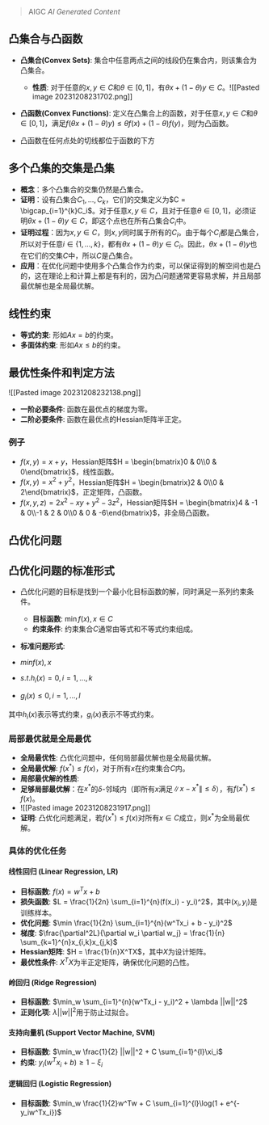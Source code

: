 > AIGC *AI Generated Content*
## 凸集合与凸函数
- **凸集合(Convex Sets)**: 集合中任意两点之间的线段仍在集合内，则该集合为凸集合。
  - **性质**: 对于任意的$x,y \in C$和$\theta \in [0,1]$，有$\theta x + (1-\theta)y \in C$。![[Pasted image 20231208231702.png]]

- **凸函数(Convex Functions)**: 定义在凸集合上的函数，对于任意$x,y \in C$和$\theta \in [0,1]$，满足$f(\theta x + (1-\theta)y) \leq \theta f(x) + (1-\theta)f(y)$，则$f$为凸函数。
- 凸函数在任何点处的切线都位于函数的下方

## 多个凸集的交集是凸集

- **概念**：多个凸集合的交集仍然是凸集合。
- **证明**：设有凸集合$C_1, ..., C_k$，它们的交集定义为$C = \bigcap_{i=1}^{k}C_i$。对于任意$x,y \in C$，且对于任意$\theta \in [0,1]$，必须证明$\theta x + (1-\theta)y \in C$，即这个点也在所有凸集合$C_i$中。
- **证明过程**：因为$x,y \in C$，则$x,y$同时属于所有的$C_i$。由于每个$C_i$都是凸集合，所以对于任意$i \in \{1, ..., k\}$，都有$\theta x + (1-\theta)y \in C_i$。因此，$\theta x + (1-\theta)y$也在它们的交集$C$中，所以$C$是凸集合。
- **应用**：在优化问题中使用多个凸集合作为约束，可以保证得到的解空间也是凸的，这在理论上和计算上都是有利的，因为凸问题通常更容易求解，并且局部最优解也是全局最优解。

## 线性约束
- **等式约束**: 形如$Ax = b$的约束。
- **多面体约束**: 形如$Ax \leq b$的约束。

## 最优性条件和判定方法
![[Pasted image 20231208232138.png]]
- **一阶必要条件**: 函数在最优点的梯度为零。
- **二阶必要条件**: 函数在最优点的Hessian矩阵半正定。

### 例子
- $f(x, y) = x + y$，Hessian矩阵$H = \begin{bmatrix}0 & 0\\0 & 0\end{bmatrix}$，线性函数。
- $f(x, y) = x^2 + y^2$，Hessian矩阵$H = \begin{bmatrix}2 & 0\\0 & 2\end{bmatrix}$，正定矩阵，凸函数。
- $f(x, y, z) = 2x^2 - xy + y^2 - 3z^2$，Hessian矩阵$H = \begin{bmatrix}4 & -1 & 0\\-1 & 2 & 0\\0 & 0 & -6\end{bmatrix}$，非全局凸函数。

## 凸优化问题
## 凸优化问题的标准形式
- 凸优化问题的目标是找到一个最小化目标函数的解，同时满足一系列约束条件。
  - **目标函数**: $\min f(x), x \in C$
  - **约束条件**: 约束集合$C$通常由等式和不等式约束组成。

- **标准问题形式**:
- $min f(x), x$
- $s.t. h_i(x) = 0, i = 1, ..., k$
- $g_i(x) \leq 0, i = 1, ..., l$

其中$h_i(x)$表示等式约束，$g_i(x)$表示不等式约束。
### 局部最优就是全局最优
- **全局最优性**: 凸优化问题中，任何局部最优解也是全局最优解。
- **全局最优解**: $f(x^*) \leq f(x)$，对于所有$x$在约束集合$C$内。
- **局部最优解的性质**:
- **足够局部最优解**：在$x^*$的$\delta$-邻域内（即所有$x$满足$\|x - x^*\| \leq \delta$），有$f(x^*) \leq f(x)$。
- ![[Pasted image 20231208231917.png]]
- **证明**: 凸优化问题满足，若$f(x^*) \leq f(x)$对所有$x \in C$成立，则$x^*$为全局最优解。

### 具体的优化任务

#### 线性回归 (Linear Regression, LR)
- **目标函数**: $f(x) = w^Tx + b$
- **损失函数**: $L = \frac{1}{2n} \sum_{i=1}^{n}(f(x_i) - y_i)^2$，其中$(x_i, y_i)$是训练样本。
- **优化问题**: $\min \frac{1}{2n} \sum_{i=1}^{n}(w^Tx_i + b - y_i)^2$
- **梯度**: $\frac{\partial^2L}{\partial w_i \partial w_j} = \frac{1}{n} \sum_{k=1}^{n}x_{i,k}x_{j,k}$
- **Hessian矩阵**: $H = \frac{1}{n}X^TX$，其中$X$为设计矩阵。
- **最优性条件**: $X^TX$为半正定矩阵，确保优化问题的凸性。

#### 岭回归 (Ridge Regression)
- **目标函数**: $\min_w \sum_{i=1}^{n}(w^Tx_i - y_i)^2 + \lambda ||w||^2$
- **正则化项**: $\lambda ||w||^2$用于防止过拟合。

#### 支持向量机 (Support Vector Machine, SVM)
- **目标函数**: $\min_w \frac{1}{2} ||w||^2 + C \sum_{i=1}^{l}\xi_i$
- **约束**: $y_i(w^Tx_i + b) \geq 1 - \xi_i$

#### 逻辑回归 (Logistic Regression)
- **目标函数**: $\min_w \frac{1}{2}w^Tw + C \sum_{i=1}^{l}\log(1 + e^{-y_iw^Tx_i})$


